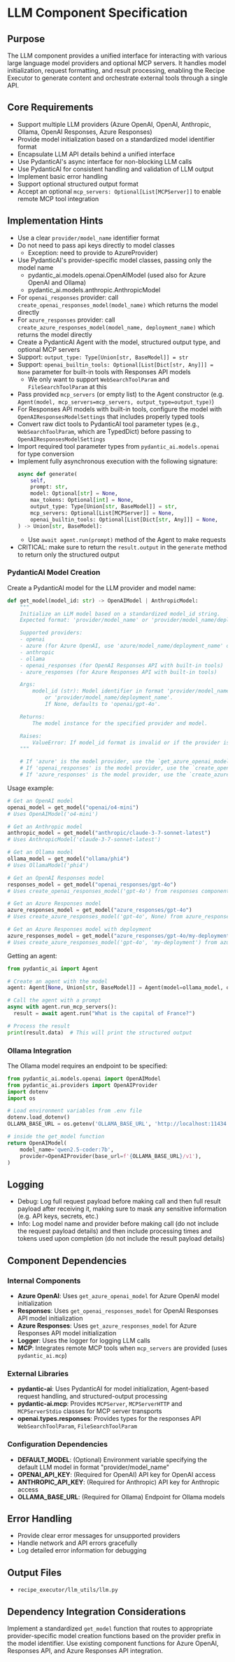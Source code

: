 # LLM Component Specification

## Purpose

The LLM component provides a unified interface for interacting with various large language model providers and optional MCP servers. It handles model initialization, request formatting, and result processing, enabling the Recipe Executor to generate content and orchestrate external tools through a single API.

## Core Requirements

- Support multiple LLM providers (Azure OpenAI, OpenAI, Anthropic, Ollama, OpenAI Responses, Azure Responses)
- Provide model initialization based on a standardized model identifier format
- Encapsulate LLM API details behind a unified interface
- Use PydanticAI's async interface for non-blocking LLM calls
- Use PydanticAI for consistent handling and validation of LLM output
- Implement basic error handling
- Support optional structured output format
- Accept an optional `mcp_servers: Optional[List[MCPServer]]` to enable remote MCP tool integration

## Implementation Hints

- Use a clear `provider/model_name` identifier format
- Do not need to pass api keys directly to model classes
  - Exception: need to provide to AzureProvider)
- Use PydanticAI's provider-specific model classes, passing only the model name
  - pydantic_ai.models.openai.OpenAIModel (used also for Azure OpenAI and Ollama)
  - pydantic_ai.models.anthropic.AnthropicModel
- For `openai_responses` provider: call `create_openai_responses_model(model_name)` which returns the model directly
- For `azure_responses` provider: call `create_azure_responses_model(model_name, deployment_name)` which returns the model directly
- Create a PydanticAI Agent with the model, structured output type, and optional MCP servers
- Support: `output_type: Type[Union[str, BaseModel]] = str`
- Support: `openai_builtin_tools: Optional[List[Dict[str, Any]]] = None` parameter for built-in tools with Responses API models
  - We only want to support `WebSearchToolParam` and `FileSearchToolParam` at this
- Pass provided `mcp_servers` (or empty list) to the Agent constructor (e.g. `Agent(model, mcp_servers=mcp_servers, output_type=output_type)`)
- For Responses API models with built-in tools, configure the model with `OpenAIResponsesModelSettings` that includes properly typed tools
- Convert raw dict tools to PydanticAI tool parameter types (e.g., `WebSearchToolParam`, which are TypedDict) before passing to `OpenAIResponsesModelSettings`
- Import required tool parameter types from `pydantic_ai.models.openai` for type conversion
- Implement fully asynchronous execution with the following signature:
  ```python
  async def generate(
      self,
      prompt: str,
      model: Optional[str] = None,
      max_tokens: Optional[int] = None,
      output_type: Type[Union[str, BaseModel]] = str,
      mcp_servers: Optional[List[MCPServer]] = None,
      openai_builtin_tools: Optional[List[Dict[str, Any]]] = None,
  ) -> Union[str, BaseModel]:
  ```
  - Use `await agent.run(prompt)` method of the Agent to make requests
- CRITICAL: make sure to return the `result.output` in the `generate` method to return only the structured output

### PydanticAI Model Creation

Create a PydanticAI model for the LLM provider and model name:

```python
def get_model(model_id: str) -> OpenAIModel | AnthropicModel:
    """
    Initialize an LLM model based on a standardized model_id string.
    Expected format: 'provider/model_name' or 'provider/model_name/deployment_name'.

    Supported providers:
    - openai
    - azure (for Azure OpenAI, use 'azure/model_name/deployment_name' or 'azure/model_name')
    - anthropic
    - ollama
    - openai_responses (for OpenAI Responses API with built-in tools)
    - azure_responses (for Azure Responses API with built-in tools)

    Args:
        model_id (str): Model identifier in format 'provider/model_name'
            or 'provider/model_name/deployment_name'.
            If None, defaults to 'openai/gpt-4o'.

    Returns:
        The model instance for the specified provider and model.

    Raises:
        ValueError: If model_id format is invalid or if the provider is unsupported.
    """

    # If 'azure' is the model provider, use the `get_azure_openai_model` function
    # If 'openai_responses' is the model provider, use the `create_openai_responses_model` function from responses component
    # If 'azure_responses' is the model provider, use the `create_azure_responses_model` function from azure_responses component
```

Usage example:

```python
# Get an OpenAI model
openai_model = get_model("openai/o4-mini")
# Uses OpenAIModel('o4-mini')

# Get an Anthropic model
anthropic_model = get_model("anthropic/claude-3-7-sonnet-latest")
# Uses AnthropicModel('claude-3-7-sonnet-latest')

# Get an Ollama model
ollama_model = get_model("ollama/phi4")
# Uses OllamaModel('phi4')

# Get an OpenAI Responses model
responses_model = get_model("openai_responses/gpt-4o")
# Uses create_openai_responses_model('gpt-4o') from responses component

# Get an Azure Responses model
azure_responses_model = get_model("azure_responses/gpt-4o")
# Uses create_azure_responses_model('gpt-4o', None) from azure_responses component

# Get an Azure Responses model with deployment
azure_responses_model = get_model("azure_responses/gpt-4o/my-deployment")
# Uses create_azure_responses_model('gpt-4o', 'my-deployment') from azure_responses component
```

Getting an agent:

```python
from pydantic_ai import Agent

# Create an agent with the model
agent: Agent[None, Union[str, BaseModel]] = Agent(model=ollama_model, output_type=str, mcp_servers=mcp_servers)

# Call the agent with a prompt
async with agent.run_mcp_servers():
  result = await agent.run("What is the capital of France?")

# Process the result
print(result.data)  # This will print the structured output
```

### Ollama Integration

The Ollama model requires an endpoint to be specified:

```python
from pydantic_ai.models.openai import OpenAIModel
from pydantic_ai.providers import OpenAIProvider
import dotenv
import os

# Load environment variables from .env file
dotenv.load_dotenv()
OLLAMA_BASE_URL = os.getenv('OLLAMA_BASE_URL', 'http://localhost:11434')

# inside the get_model function
return OpenAIModel(
    model_name='qwen2.5-coder:7b',
    provider=OpenAIProvider(base_url=f'{OLLAMA_BASE_URL}/v1'),
)
```

## Logging

- Debug: Log full request payload before making call and then full result payload after receiving it, making sure to mask any sensitive information (e.g. API keys, secrets, etc.)
- Info: Log model name and provider before making call (do not include the request payload details) and then include processing times and tokens used upon completion (do not include the result payload details)

## Component Dependencies

### Internal Components

- **Azure OpenAI**: Uses `get_azure_openai_model` for Azure OpenAI model initialization
- **Responses**: Uses `get_openai_responses_model` for OpenAI Responses API model initialization
- **Azure Responses**: Uses `get_azure_responses_model` for Azure Responses API model initialization
- **Logger**: Uses the logger for logging LLM calls
- **MCP**: Integrates remote MCP tools when `mcp_servers` are provided (uses `pydantic_ai.mcp`)

### External Libraries

- **pydantic-ai**: Uses PydanticAI for model initialization, Agent-based request handling, and structured-output processing
- **pydantic-ai.mcp**: Provides `MCPServer`, `MCPServerHTTP` and `MCPServerStdio` classes for MCP server transports
- **openai.types.responses**: Provides types for the responses API `WebSearchToolParam`, `FileSearchToolParam`

### Configuration Dependencies

- **DEFAULT_MODEL**: (Optional) Environment variable specifying the default LLM model in format "provider/model_name"
- **OPENAI_API_KEY**: (Required for OpenAI) API key for OpenAI access
- **ANTHROPIC_API_KEY**: (Required for Anthropic) API key for Anthropic access
- **OLLAMA_BASE_URL**: (Required for Ollama) Endpoint for Ollama models

## Error Handling

- Provide clear error messages for unsupported providers
- Handle network and API errors gracefully
- Log detailed error information for debugging

## Output Files

- `recipe_executor/llm_utils/llm.py`

## Dependency Integration Considerations

Implement a standardized `get_model` function that routes to appropriate provider-specific model creation functions based on the provider prefix in the model identifier. Use existing component functions for Azure OpenAI, Responses API, and Azure Responses API integration.

```

```
